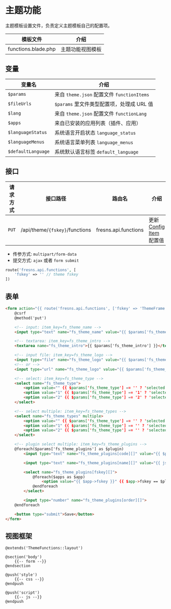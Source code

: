 # 主题功能

主题模板设置文件，负责定义主题模板自己的配置项。

| 模板文件 | 介绍 |
| --- | --- |
| functions.blade.php | 主题功能视图模板 |

## 变量

| 变量名 | 介绍 |
| --- | --- |
| `$params` | 来自 `theme.json` 配置文件 `functionItems` |
| `$fileUrls` | `$params` 里文件类型配置项，处理成 URL 值 |
| `$lang` | 来自 `theme.json` 配置文件 `functionLang` |
| `$apps` | 来自已安装的应用列表（插件、应用） |
| `$languageStatus` | 系统语言开启状态 `language_status` |
| `$languageMenus` | 系统语言菜单列表 `language_menus` |
| `$defaultLanguage` | 系统默认语言标签 `default_language` |

## 接口

| 请求方式 | 接口路径 | 路由名 | 介绍 |
| --- | --- | --- | --- |
| `PUT` | /api/theme/`{fskey}`/functions | fresns.api.functions | 更新 [Config Item](https://docs.fresns.com/open-source/database/systems/configs.html) 配置值 |

- 传参方式: `multipart/form-data`
- 提交方式: `ajax` 或者 `form submit`

```php
route('fresns.api.functions', [
    'fskey' => '' // theme fskey
])
```

## 表单

```html
<form action="{{ route('fresns.api.functions', ['fskey' => 'ThemeFrame']) }}" method="post" enctype="multipart/form-data">
    @csrf
    @method('put')

    <!-- input: item_key=fs_theme_name -->
    <input type="text" name="fs_theme_name" value="{{ $params['fs_theme_name'] }}">

    <!-- textarea: item_key=fs_theme_intro -->
    <textarea name="fs_theme_intro">{{ $params['fs_theme_intro'] }}</textarea>

    <!-- input file: item_key=fs_theme_logo -->
    <input type="file" name="fs_theme_logo" value="{{ $params['fs_theme_logo'] }}">
    <!-- or -->
    <input type="url" name="fs_theme_logo" value="{{ $params['fs_theme_logo'] }}">

    <!-- select: item_key=fs_theme_type -->
    <select name="fs_theme_type">
        <option value="" {{ $params['fs_theme_type'] == '' ? 'selected' : '' }}>Null</option>
        <option value="1" {{ $params['fs_theme_type'] == '1' ? 'selected' : '' }}>One</option>
        <option value="2" {{ $params['fs_theme_type'] == '2' ? 'selected' : '' }}>Two</option>
    </select>

    <!-- select multiple: item_key=fs_theme_types -->
    <select name="fs_theme_types" multiple>
        <option value="" {{ $params['fs_theme_type'] == '' ? 'selected' : '' }}>Null</option>
        <option value="1" {{ $params['fs_theme_type'] == '' ? 'selected' : '' }}>One</option>
        <option value="2" {{ $params['fs_theme_type'] == '' ? 'selected' : '' }}>Two</option>
    </select>

    <!-- plugin select multiple: item_key=fs_theme_plugins -->
    @foreach($params['fs_theme_plugins'] as $plugin)
        <input type="text" name="fs_theme_plugins[code][]" value="{{ $plugin['code'] }}">

        <input type="text" name="fs_theme_plugins[name][]" value="{{ json_encode($plugin['name']) }}">

        <select name="fs_theme_plugins[fskey][]">
            @foreach($apps as $app)
                <option value="{{ $app->fskey }}" {{ $app->fskey == $plugin['fskey'] ? 'selected' : '' }}>{{ $app->name }}</option>
            @endforeach
        </select>

        <input type="number" name="fs_theme_plugins[order][]">
    @endforeach

    <button type="submit">Save</button>
</form>
```

## 视图框架

```blade
@extends('ThemeFunctions::layout')

@section('body')
    {{-- form --}}
@endsection

@push('style')
    {{-- css --}}
@endpush

@push('script')
    {{-- js --}}
@endpush
```
